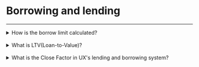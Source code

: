 # Borrowing and lending

---

<details><summary>How is the borrow limit calculated?</summary>

_The borrow limit on UX is calculated using the lower of historical price medians over the past 3 days and the spot price. This approach is adopted in response to market manipulation risk on asset prices._

_TFor example, if a user supplies stATOM, and the historical median price over the past 3 days is $10, while the spot price is $15, the borrow limit will be determined based on the lower of the two values, in this case, $10. It's important to note that as the historical median adjusts, users may see changes in their borrow limits, allowing for adjustments in line with market conditions._

_This methodology ensures a more stable and secure borrowing environment amid price fluctuations._

</details>

<br>

<details><summary>What is LTV(Loan-to-Value)?</summary>

_LTV, or loan-to-value, is a common term that borrowers use to evaluate the risk of their outstanding loans. It represents the proportion of the amount of a loan to the value of the collateral used to secure it._

_For example, if a borrower wants to borrow $10,000 worth of ATOM and offers $20,000 worth of USDC as collateral, the LTV would be 50%. A higher LTV signifies a higher risk for the borrower because there will be a higher risk of liquidation._

</details>

<br>

<details><summary>What is the Close Factor in UX's lending and borrowing system?</summary>

_The Close Factor is a mechanism that limits how much a liquidator can liquidate when a borrower exceeds their borrowing limit. It is a borrower protection feature designed to prevent unnecessary amounts of collateral from being liquidated for borrowers when their borrowing position slightly goes over their borrowing limit._

_For example, if a borrower wants to borrow $10,000 worth of ATOM and offers $20,000 worth of USDC as collateral, the LTV would be 50%. A higher LTV signifies a higher risk for the borrower because there is less collateral to cover the debt if the price fluctuates._

</details>
